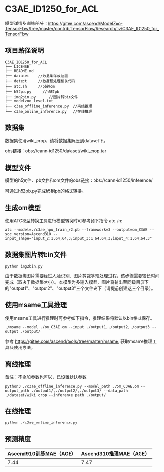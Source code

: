 # C3AE_ID1250_for_ACL

模型详情及训练部分：https://gitee.com/ascend/ModelZoo-TensorFlow/tree/master/contrib/TensorFlow/Research/cv/C3AE_ID1250_for_TensorFlow

## 项目路径说明

```
C3AE_ID1250_for_ACL
├── LICENSE
├── README.md   
├── dataset    //数据集存放位置
├── detect     //数据预处理相关代码
├── atc.sh     //pb转om
├── h52pb.py 	 //h5转pb
├── img2bin.py      //图片转bin文件
├── modelzoo_level.txt 
├── c3ae_offline_inference.py  //离线推理
└── c3ae_online_inference.py   //在线推理
```

## 数据集

数据集使用wiki_crop，请将数据集解压到dataset下。

obs链接：obs://cann-id1250/dataset/wiki_crop.tar

## 模型文件

模型的h5文件、pb文件和om文件的obs链接：obs://cann-id1250/inference/

可通过h52pb.py完成h5到pb的格式转换。

## 生成om模型

使用ATC模型转换工具进行模型转换时可参考如下指令 atc.sh:

```
atc --model=./c3ae_npu_train_v2.pb --framework=3 --output=om_C3AE --soc_version=Ascend310 --input_shape="input_2:1,64,64,3;input_3:1,64,64,3;input_4:1,64,64,3"
```

## 数据集图片转bin文件

```
python img2bin.py
```

由于数据集图片需要经过人脸识别、图片剪裁等预处理过程，该步骤需要较长时间完成（取决于数据集大小）。本模型为多输入模型，图片将输出至同级目录下的"output1"、"output2"、"output3"三个文件夹下（请提前创建这三个目录）。

## 使用msame工具推理

使用msame工具进行推理时可参考如下指令，推理结果将默认以bin格式保存。

```
./msame --model ./om_C3AE.om --input ./output1,./output2,./output3 --output ./output/ 
```

参考 https://gitee.com/ascend/tools/tree/master/msame, 获取msame推理工具及使用方法。

## 离线推理

备注：不添加参数也可以，已设置默认参数

```
python3 ./c3ae_offline_inference.py --model_path ./om_C3AE.om --output_path ./output1/,./output2/,./output3/ --data_path ./dataset/wiki_crop --inference_path ./output/
```

## 在线推理

```
python ./c3ae_online_inference.py
```

## 预测精度

| Ascend910训练MAE（AGE） | Ascend310推理MAE（AGE） |
| ----------------------- | ----------------------- |
| 7.44                    | 7.47                    |

